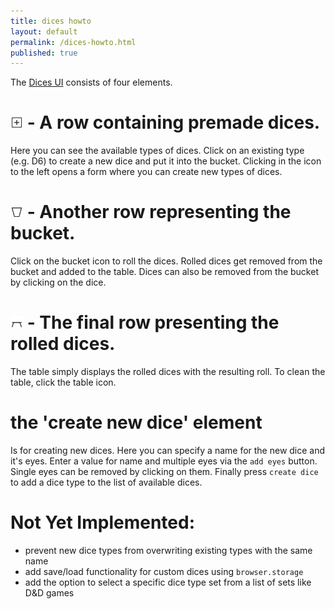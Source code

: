 ```yaml
---
title: dices howto
layout: default
permalink: /dices-howto.html
published: true
---
```

The [Dices UI](/2021/10/28/roll-some-dices.html) consists of four elements.

# <img src="/assets/img/icons/newdice.svg" style="height:20px;width:20px"/> - A row containing premade dices.
Here you can see the available types of dices. Click on an existing type (e.g. D6) to create a new dice and put it into the bucket. Clicking in the icon to the left opens a form where you can create new types of dices.

# <img src="/assets/img/icons/bucket.svg" style="height:20px;width:20px"/> - Another row representing the bucket.
Click on the bucket icon to roll the dices. Rolled dices get removed from the bucket and added to the table. Dices can also be removed from the bucket by clicking on the dice.

# <img src="/assets/img/icons/table.svg" style="height:20px;width:20px"/> - The final row presenting the rolled dices.
The table simply displays the rolled dices with the resulting roll. To clean the table, click the table icon.

# the 'create new dice' element
Is for creating new dices. Here you can specify a name for the new dice and it's eyes. Enter a value for name and multiple eyes via the `add eyes` button. Single eyes can be removed by clicking on them. Finally press `create dice` to add a dice type to the list of available dices.

# Not Yet Implemented:
* prevent new dice types from overwriting existing types with the same name
* add save/load functionality for custom dices using `browser.storage`
* add the option to select a specific dice type set from a list of sets like D&D games